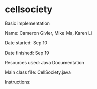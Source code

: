 # cellsociety
Basic implementation

Name: Cameron Givler, Mike Ma, Karen Li

Date started: Sep 10

Date finished: Sep 19

Resources used:
Java Documentation

Main class file:
CellSociety.java

Instructions:
